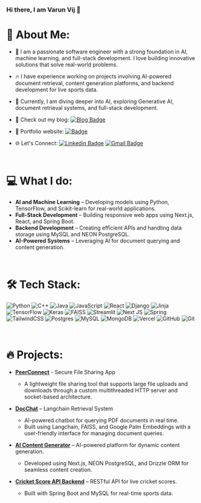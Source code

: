 ### Hi there, I am Varun Vij 👋

# 💫 About Me:

- 🤖 I am a passionate software engineer with a strong foundation in AI, machine learning, and full-stack development. I love building innovative solutions that solve real-world problems.
  
- 🔥 I have experience working on projects involving AI-powered document retrieval, content generation platforms, and backend development for live sports data.

- 🌱 Currently, I am diving deeper into AI, exploring Generative AI, document retrieval systems, and full-stack development.
- 📝 Check out my blog: [![Blog Badge](https://img.shields.io/badge/-Blog-lightblue?style=flat-square&logo=hashnode&logoColor=white)](https://varunv003.hashnode.dev/)


- 🎯 Portfolio website: [![Badge](https://img.shields.io/badge/-Portfolio-Purple?style=flat-square&logo=simkl&logoColor=white)](https://github.com/Varunv003)

- 🌐 Let's Connect: 
  [![Linkedin Badge](https://img.shields.io/badge/-Varun_Vij-blue?style=flat-square&logo=Linkedin&logoColor=white)](https://www.linkedin.com/in/varun-v-977794218/)
  [![Gmail Badge](https://img.shields.io/badge/-varunvij000@gmail.com-c14438?style=flat-square&logo=Gmail&logoColor=white)](mailto:varunvij000@gmail.com)

<br>

# 💻 What I do:
- **AI and Machine Learning** – Developing models using Python, TensorFlow, and Scikit-learn for real-world applications.
- **Full-Stack Development** – Building responsive web apps using Next.js, React, and Spring Boot.
- **Backend Development** – Creating efficient APIs and handling data storage using MySQL and NEON PostgreSQL.
- **AI-Powered Systems** – Leveraging AI for document querying and content generation.

<br>

# 🛠 Tech Stack:

![Python](https://img.shields.io/badge/Python-FFD43B?style=for-the-badge&logo=python&logoColor=blue)
![C++](https://img.shields.io/badge/C%2B%2B-00599C?style=for-the-badge&logo=c%2B%2B&logoColor=white)
![Java](https://img.shields.io/badge/Java-ED8B00?style=for-the-badge&logo=java&logoColor=white)
![JavaScript](https://img.shields.io/badge/JavaScript-323330?style=for-the-badge&logo=javascript&logoColor=F7DF1E)
![React](https://img.shields.io/badge/React-20232A?style=for-the-badge&logo=react&logoColor=61DAFB)
![Django](https://img.shields.io/badge/django-%23092E20.svg?style=for-the-badge&logo=django&logoColor=white)
![Jinja](https://img.shields.io/badge/jinja-white.svg?style=for-the-badge&logo=jinja&logoColor=black)
![TensorFlow](https://img.shields.io/badge/TensorFlow-FF6F00?style=for-the-badge&logo=tensorflow&logoColor=white)
![Keras](https://img.shields.io/badge/Keras-FF0000?style=for-the-badge&logo=keras&logoColor=white)
![FAISS](https://img.shields.io/badge/FAISS-002451?style=for-the-badge&logo=faiss&logoColor=white)
![Streamlit](https://img.shields.io/badge/Streamlit-FF4B4B?style=for-the-badge&logo=streamlit&logoColor=white)
![Next JS](https://img.shields.io/badge/Next-black?style=for-the-badge&logo=next.js&logoColor=white)
![Spring](https://img.shields.io/badge/spring-%236DB33F.svg?style=for-the-badge&logo=spring&logoColor=white)
![TailwindCSS](https://img.shields.io/badge/tailwindcss-%2338B2AC.svg?style=for-the-badge&logo=tailwind-css&logoColor=white)
![Postgres](https://img.shields.io/badge/postgres-%23316192.svg?style=for-the-badge&logo=postgresql&logoColor=white)
![MySQL](https://img.shields.io/badge/mysql-4479A1.svg?style=for-the-badge&logo=mysql&logoColor=white)
![MongoDB](https://img.shields.io/badge/MongoDB-%234ea94b.svg?style=for-the-badge&logo=mongodb&logoColor=white)
![Vercel](https://img.shields.io/badge/vercel-%23000000.svg?style=for-the-badge&logo=vercel&logoColor=white)
![GitHub](https://img.shields.io/badge/github-%23121011.svg?style=for-the-badge&logo=github&logoColor=white)
![Git](https://img.shields.io/badge/git-%23F05033.svg?style=for-the-badge&logo=git&logoColor=white)

<br>

# 🔥 Projects:

- **[PeerConnect](https://github.com/Varunv003/PeerConnect)** - Secure File Sharing App
   -  A lightweight file sharing tool that supports large file uploads and downloads through a custom multithreaded HTTP server and socket-based architecture.

- **[DocChat](https://github.com/Varunv003/langchain-palm2-rag_application)** – Langchain Retrieval System
  - AI-powered chatbot for querying PDF documents in real time.
  - Built using Langchain, FAISS, and Google Palm Embeddings with a user-friendly interface for managing document queries.
  
- **[AI Content Generator](https://github.com/Varunv003/Ai-content_generator-nextjs)** – AI-powered platform for dynamic content generation.
  - Developed using Next.js, NEON PostgreSQL, and Drizzle ORM for seamless content creation.
  
- **[Cricket Score API Backend](https://github.com/Varunv003/live_match_score)** – RESTful API for live cricket scores.
  - Built with Spring Boot and MySQL for real-time sports data.

 
<br>

